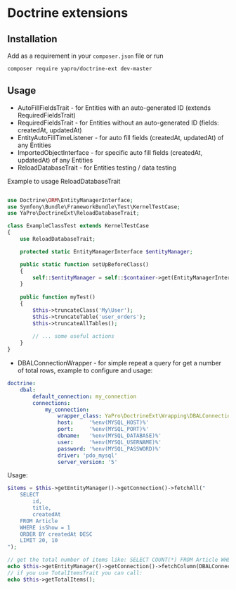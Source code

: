 # Doctrine extensions

## Installation

Add as a requirement in your `composer.json` file or run
```sh
composer require yapro/doctrine-ext dev-master
```

## Usage

* AutoFillFieldsTrait - for Entities with an auto-generated ID (extends RequiredFieldsTrait)
* RequiredFieldsTrait - for Entities without an auto-generated ID (fields: createdAt, updatedAt)
* EntityAutoFillTimeListener - for auto fill fields (createdAt, updatedAt) of any Entities
* ImportedObjectInterface - for specific auto fill fields (createdAt, updatedAt) of any Entities
* ReloadDatabaseTrait - for Entities testing / data testing

Example to usage ReloadDatabaseTrait
```php

use Doctrine\ORM\EntityManagerInterface;
use Symfony\Bundle\FrameworkBundle\Test\KernelTestCase;
use YaPro\DoctrineExt\ReloadDatabaseTrait;

class ExampleClassTest extends KernelTestCase
{
    use ReloadDatabaseTrait;

    protected static EntityManagerInterface $entityManager;

    public static function setUpBeforeClass()
    {
        self::$entityManager = self::$container->get(EntityManagerInterface::class);
    }
    
    public function myTest()
    {
        $this->truncateClass('My\User');
        $this->truncateTable('user_orders');
        $this->truncateAllTables();
        
        // ... some useful actions
    }
}
```
* DBALConnectionWrapper - for simple repeat a query for get a number of total rows, example to configure and usage:
```yaml
doctrine:
    dbal:
        default_connection: my_connection
        connections:
            my_connection:
                wrapper_class: YaPro\DoctrineExt\Wrapping\DBALConnectionWrapper
                host:     '%env(MYSQL_HOST)%'
                port:     '%env(MYSQL_PORT)%'
                dbname:   '%env(MYSQL_DATABASE)%'
                user:     '%env(MYSQL_USERNAME)%'
                password: '%env(MYSQL_PASSWORD)%'
                driver: 'pdo_mysql'
                server_version: '5'
```
Usage:
```php
$items = $this->getEntityManager()->getConnection()->fetchAll("
    SELECT 
        id,
        title,
        createdAt
    FROM Article
    WHERE isShow = 1
    ORDER BY createdAt DESC
    LIMIT 20, 10
");

// get the total number of items like: SELECT COUNT(*) FROM Article WHERE isShow = 1
echo $this->getEntityManager()->getConnection()->fetchColumn(DBALConnectionWrapper::SELECT_FOUND_ROWS);
// if you use TotalItemsTrait you can call:
echo $this->getTotalItems();
```
